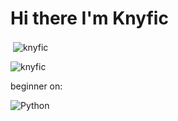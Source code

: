 # Hi there I'm Knyfic

<p>&nbsp;<img align="center" src="https://github-readme-stats.vercel.app/api?username=knyfic&layout=compact&show_i![Python](https://img.shields.io/badge/python-3670A0?style=for-the-badge&logo=python&logoColor=ffdd54)cons=true&theme=rose_pine&locale=en" alt="knyfic" /></p>

<p><img align="center" src="https://github-readme-stats.vercel.app/api/top-langs?username=knyfic&show_icons=true&theme=rose_pine&locale=en&layout=compact" alt="knyfic" /></p>

beginner on:<p>

![Python](https://img.shields.io/badge/python-3670A0?style=for-the-badge&logo=python&logoColor=ffdd54)
